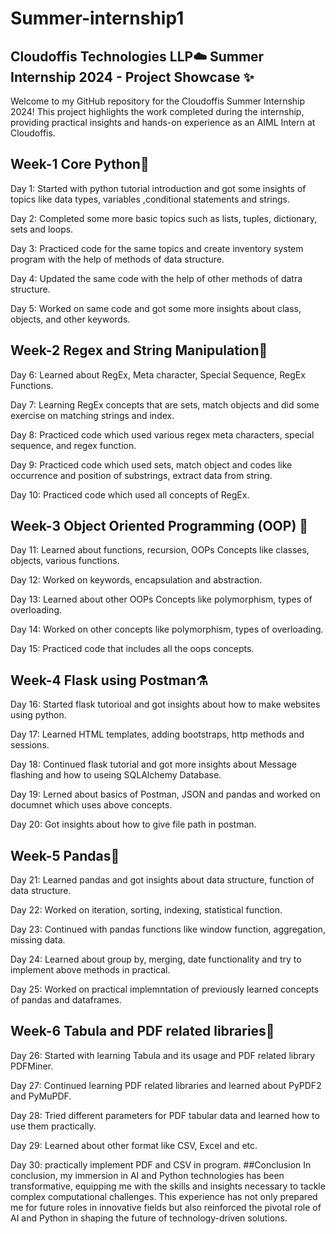 
# Summer-internship1

## Cloudoffis Technologies LLP☁️ Summer Internship 2024 - Project Showcase ✨
Welcome to my GitHub repository for the Cloudoffis Summer Internship 2024! This project highlights the work completed during the internship, providing practical insights and hands-on experience as an AIML Intern at Cloudoffis.
## Week-1 Core Python🐍

Day 1: Started with python tutorial introduction and got some insights of topics like data types, variables ,conditional statements and strings.

Day 2: Completed some more basic topics such as lists, tuples, dictionary, sets and loops.

Day 3: Practiced code for the same topics and create inventory system program with the help of methods of data structure.

Day 4:  Updated the same code with the help of other methods of datra structure.

Day 5: Worked on same code and got some more insights about class, objects, and other keywords.
## Week-2  Regex and String  Manipulation📝

Day 6:  Learned about RegEx, Meta character, Special Sequence, RegEx Functions.

Day 7:  Learning RegEx concepts that are sets, match objects and did some exercise on matching strings and index.

Day 8: Practiced code which used various regex meta characters, special sequence, and regex function.

Day 9: Practiced code which used sets, match object and codes like  occurrence and position of substrings, extract data from string. 

Day 10: Practiced code which used all concepts of RegEx.
## Week-3 Object Oriented  Programming (OOP) 📃 

Day 11:  Learned about functions, recursion, OOPs Concepts like classes, objects, various functions.

Day 12: Worked on keywords, encapsulation and abstraction.

Day 13: Learned about other OOPs Concepts like polymorphism, types of overloading.

Day 14: Worked on other concepts like polymorphism, types of overloading.

Day 15: Practiced code that includes all the oops concepts.
## Week-4  Flask using  Postman⚗️

Day 16: Started flask tutorioal and got insights about how to make websites using python.

Day 17: Learned HTML templates, adding bootstraps, http methods and sessions. 

Day 18: Continued flask tutorial and got more insights about Message flashing and how to useing SQLAlchemy Database.

Day 19: Lerned about basics of Postman, JSON and pandas and worked on documnet which uses above concepts.

Day 20: Got insights about how to give file path in postman.

## Week-5 Pandas🐼

Day 21: Learned pandas and got insights about data structure, function of data structure.

Day 22: Worked on iteration, sorting, indexing, statistical function.

Day 23: Continued with pandas functions like window function, aggregation, missing data.

Day 24: Learned about group by, merging, date functionality and try to implement above methods in practical.

Day 25: Worked on practical implemntation of previously learned concepts of pandas and dataframes.
## Week-6  Tabula and PDF related libraries📖

Day 26: Started with learning Tabula and its usage and PDF related  library PDFMiner.

Day 27: Continued learning PDF related libraries and learned about PyPDF2 and PyMuPDF.

Day 28: Tried different parameters for PDF tabular data and learned how to use them practically.

Day 29: Learned about other format like CSV, Excel and etc.

Day 30: practically implement PDF and CSV in program.
##Conclusion
In conclusion, my immersion in AI and Python technologies has been transformative, 
equipping me with the skills and insights necessary to tackle complex computational 
challenges. This experience has not only prepared me for future roles in innovative fields but 
also reinforced the pivotal role of AI and Python in shaping the future of technology-driven 
solutions. 
